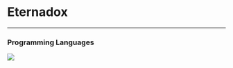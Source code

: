 # Eternadox
________________________________
### Programming Languages
<p><img src="https://cdn.jsdelivr.net/gh/devicons/devicon/icons/javascript/javascript-original.svg", size=12></img></p>

